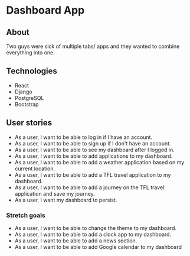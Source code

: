 # Dashboard App

## About
Two guys were sick of multiple tabs/ apps and they wanted to combine everything into one.

## Technologies
- React
- Django
- PostgreSQL
- Bootstrap

## User stories
- As a user, I want to be able to log in if I have an account.
- As a user, I want to be able to sign up if I don't have an account.
- As a user, I want to be able to see my dashboard after I logged in.
- As a user, I want to be able to add applications to my dashboard.
- As a user, I want to be able to add a weather application based on my current location. 
- As a user, I want to be able to add a TFL travel application to my dashboard.
- As a user, I want to be able to add a journey on the TFL travel application and save my journey. 
- As a user, I want my dashboard to persist.

### Stretch goals
- As a user, I want to be able to change the theme to my dashboard.
- As a user, I want to be able to add a clock app to my dashboard. 
- As a user, I want to be able to add a news section. 
- As a user, I want to be able to add Google calendar to my dashboard
